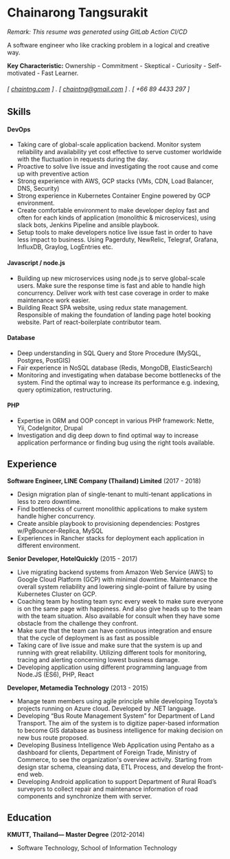 Chainarong Tangsurakit
======
*Remark: This resume was generated using GitLab Action CI/CD*

A software engineer who like cracking problem in a logical and creative way.

**Key Characteristic:** Ownership - Commitment - Skeptical - Curiosity - Self-motivated - Fast Learner.

###### [ [chaintng.com](https://chaintng.com) ] . [ chaintng@gmail.com ] . [ +66 89 4433 297 ]

Skills
--------
#### DevOps
- Taking care of global-scale application backend. Monitor system reliability and availability yet cost effective to serve customer worldwide with the fluctuation in requests during the day. 
- Proactive to solve live issue and investigating the root cause and come up with preventive action
- Strong experience with AWS, GCP stacks (VMs, CDN, Load Balancer, DNS, Security)
- Strong experience in Kubernetes Container Engine powered by GCP environment. 
- Create comfortable environment to make developer deploy fast and often for each kinds of application (monolithic & microservices), using slack bots, Jenkins Pipeline and ansible playbook.
- Setup tools to make developers notice live issue fast in order to have less impact to business. Using Pagerduty, NewRelic, Telegraf, Grafana, InfluxDB, Graylog, LogEntries etc.

#### Javascript / node.js
- Building up new microservices using node.js to serve global-scale users. Make sure the response time is fast and able to handle high concurrency. Deliver work with test case coverage in order to make maintenance work easier.
- Building React SPA website, using redux state management. Responsible of making the foundation of landing page hotel booking website. Part of react-boilerplate contributor team.

#### Database
- Deep understanding in SQL Query and Store Procedure (MySQL, Postgres, PostGIS)
- Fair experience in NoSQL database (Redis, MongoDB, ElasticSearch)
- Monitoring and investigating when database become bottlenecks of the system. Find the optimal way to increase its performance e.g. indexing, query optimization, restructuring.

#### PHP
- Expertise in ORM and OOP concept in various PHP framework: Nette, Yii, CodeIgnitor, Drupal
- Investigation and dig deep down to find optimal way to increase application performance or finding bug using the right tools available.


Experience
---------
**Software Engineer, LINE Company (Thailand) Limited** (2017 - 2018)
- Design migration plan of single-tenant to multi-tenant applications in less to zero downtime.
- Find bottlenecks of current monolithic applications to make system handle higher concurrency.
- Create ansible playbook to provisioning dependencies: Postgres w/PgBouncer-Replica, MySQL
- Experiences in Rancher stacks for deployment each application in different environment.

**Senior Developer, HotelQuickly** (2015 - 2017)
- Live migrating backend systems from Amazon Web Service (AWS) to Google Cloud Platform (GCP) with minimal downtime.
Maintenance the overall system reliability and lowering single-point of failure by using Kubernetes Cluster on GCP.
- Coaching team by hosting team sync every week to make sure everyone is on the same page with happiness. And also give heads up to the team with the team situation. Also available for consult when they have some obstacle from the challenge they confront.
- Make sure that the team can have continuous integration and ensure that the cycle of deployment is as fast as possible
- Taking care of live issue and make sure that the system is up and running with great reliability. Utilizing different tools for monitoring, tracing and alerting concerning lowest business damage.
- Developing application using different programming language from Node.JS (ES6), PHP, React

**Developer, Metamedia Technology** (2013 - 2015)
- Manage team members using agile principle while developing Toyota’s projects running on Azure cloud. Developed by .NET language.
- Developing “Bus Route Management System” for Department of Land Transport. The aim of the system is to digitize paper-based information to become GIS database as business intelligence for making decision on new bus route proposed.
- Developing Business Intelligence Web Application using Pentaho as a dashboard for clients, Department of Foreign Trade, Ministry of Commerce, to see the organization's overview activity. Starting from design star schema, cleansing data, ETL Process, and develop the front-end web.
- Developing Android application to support Department of Rural Road’s surveyors to collect repair and maintenance information of road components and synchronize them with server.

Education
---------
**KMUTT, Thailand— Master Degree** (2012-2014)
- Software Technology, School of Information Technology 
